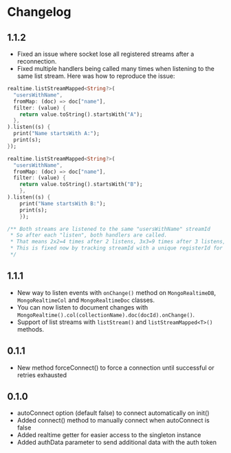 # Changelog

## 1.1.2

- Fixed an issue where socket lose all registered streams after a reconnection.
- Fixed multiple handlers being called many times when listening to the same list stream.
  Here was how to reproduce the issue:

```dart
realtime.listStreamMapped<String?>(
  "usersWithName",
  fromMap: (doc) => doc["name"],
  filter: (value) {
    return value.toString().startsWith("A");
  },
).listen((s) {
  print("Name startsWith A:");
  print(s);
});

realtime.listStreamMapped<String?>(
  "usersWithName",
  fromMap: (doc) => doc["name"],
  filter: (value) {
    return value.toString().startsWith("B");
    },
).listen((s) {
    print("Name startsWith B:");
    print(s);
    });

/** Both streams are listened to the same "usersWithName" streamId
 * So after each "listen", both handlers are called.
 * That means 2x2=4 times after 2 listens, 3x3=9 times after 3 listens, etc.
 * This is fixed now by tracking streamId with a unique registerId for each listen.
 */

```

## 1.1.1

- New way to listen events with `onChange()` method on `MongoRealtimeDB`, `MongoRealtimeCol` and `MongoRealtimeDoc` classes.
- You can now listen to document changes with `MongoRealtime().col(collectionName).doc(docId).onChange()`.
- Support of list streams with `listStream()` and `listStreamMapped<T>()` methods.

## 0.1.1

- New method forceConnect() to force a connection until successful or retries exhausted

## 0.1.0

- autoConnect option (default false) to connect automatically on init()
- Added connect() method to manually connect when autoConnect is false
- Added realtime getter for easier access to the singleton instance
- Added authData parameter to send additional data with the auth token

